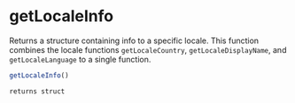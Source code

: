 # getLocaleInfo

Returns a structure containing info to a specific locale. This function combines the locale functions `getLocaleCountry`, `getLocaleDisplayName`, and `getLocaleLanguage` to a single function.

```javascript
getLocaleInfo()
```

```javascript
returns struct
```
